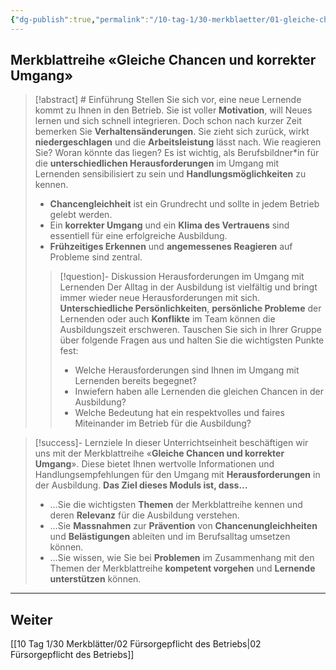 ```yaml
---
{"dg-publish":true,"permalink":"/10-tag-1/30-merkblaetter/01-gleiche-chancen-und-korrekter-umgang/"}
---
```


## Merkblattreihe «Gleiche Chancen und korrekter Umgang»

>[!abstract] # Einführung
>Stellen Sie sich vor, eine neue Lernende kommt zu Ihnen in den Betrieb. Sie ist voller **Motivation**, will Neues lernen und sich schnell integrieren. Doch schon nach kurzer Zeit bemerken Sie **Verhaltensänderungen**. Sie zieht sich zurück, wirkt **niedergeschlagen** und die **Arbeitsleistung** lässt nach. Wie reagieren Sie? Woran könnte das liegen?  Es ist wichtig, als Berufsbildner*in für die **unterschiedlichen Herausforderungen** im Umgang mit Lernenden sensibilisiert zu sein und **Handlungsmöglichkeiten** zu kennen.
>
>* **Chancengleichheit** ist ein Grundrecht und sollte in jedem Betrieb gelebt werden.
>* Ein **korrekter Umgang** und ein **Klima des Vertrauens** sind essentiell für eine erfolgreiche Ausbildung.
>* **Frühzeitiges Erkennen** und **angemessenes Reagieren** auf Probleme sind zentral.
>>[!question]- Diskussion Herausforderungen im Umgang mit Lernenden
>>Der Alltag in der Ausbildung ist vielfältig und bringt immer wieder neue Herausforderungen mit sich. **Unterschiedliche Persönlichkeiten**, **persönliche Probleme** der Lernenden oder auch **Konflikte** im Team können die Ausbildungszeit erschweren.  Tauschen Sie sich in Ihrer Gruppe über folgende Fragen aus und halten Sie die wichtigsten Punkte fest:
>>* Welche Herausforderungen sind Ihnen im Umgang mit Lernenden bereits begegnet?
>>* Inwiefern haben alle Lernenden die gleichen Chancen in der Ausbildung?
>>* Welche Bedeutung hat ein respektvolles und faires Miteinander im Betrieb für die Ausbildung?

> [!success]- Lernziele
>In dieser Unterrichtseinheit beschäftigen wir uns mit der Merkblattreihe «**Gleiche Chancen und korrekter Umgang**».  Diese bietet Ihnen wertvolle Informationen und Handlungsempfehlungen für den Umgang mit **Herausforderungen** in der Ausbildung. **Das Ziel dieses Moduls ist, dass…**
>* …Sie die wichtigsten **Themen** der Merkblattreihe kennen und deren **Relevanz** für die Ausbildung verstehen.
>* …Sie **Massnahmen** zur **Prävention** von **Chancenungleichheiten** und **Belästigungen** ableiten und im Berufsalltag umsetzen können.
>* …Sie wissen, wie Sie bei **Problemen** im Zusammenhang mit den Themen der Merkblattreihe **kompetent vorgehen** und **Lernende unterstützen** können.

---
## Weiter
[[10 Tag 1/30 Merkblätter/02 Fürsorgepflicht des Betriebs\|02 Fürsorgepflicht des Betriebs]]

